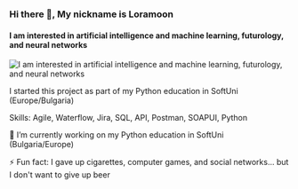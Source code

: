 ### Hi there 👋, My nickname is Loramoon
#### I am interested in artificial intelligence and machine learning, futurology, and neural networks
![I am interested in artificial intelligence and machine learning, futurology, and neural networks](https://bernardmarr.com/wp-content/uploads/2021/12/Future-Developments-of-AI.jpg)

I started this project as part of my Python education in SoftUni (Europe/Bulgaria)

Skills: Agile, Waterflow, Jira, SQL, API, Postman, SOAPUI, Python

🔭 I’m currently working on my Python education in SoftUni (Bulgaria/Europe)

⚡ Fun fact: I gave up cigarettes, computer games, and social networks... but I don't want to give up beer
